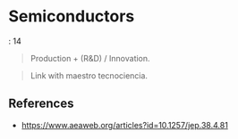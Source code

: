 # Semiconductors

: 14

> Production + (R&D) / Innovation.
> 

> Link with maestro tecnociencia.
> 

## References

- https://www.aeaweb.org/articles?id=10.1257/jep.38.4.81